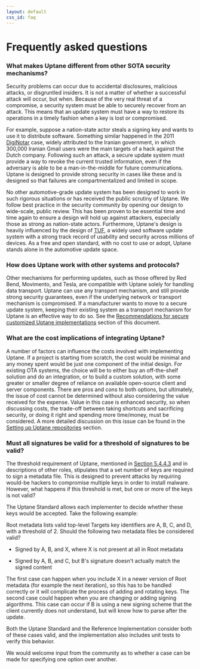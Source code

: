 ```yaml
---
layout: default
css_id: faq
---
```


# Frequently asked questions

### **What makes Uptane different from other SOTA security mechanisms?**

Security problems can occur due to accidental disclosures, malicious attacks, or disgruntled insiders.  It is not a matter of whether a successful attack will occur, but when.  Because of the very real threat of a compromise, a security system must be able to securely recover from an attack. This means that an update system must have a way to restore its operations in a timely fashion when a key is lost or compromised.

For example, suppose a nation-state actor steals a signing key and wants to use it to distribute software. Something similar happened in the 2011 [DigiNotar](https://en.wikipedia.org/wiki/DigiNotar) case, widely attributed to the Iranian government, in which 300,000 Iranian Gmail users were the main targets of a hack against the Dutch company. Following such an attack, a secure update system must provide a way to revoke the current trusted information, even if the adversary is able to be a man-in-the-middle for future communications.  Uptane is designed to provide strong security in cases like these and is designed so that failures are compartmentalized and limited in scope.

No other automotive-grade update system has been designed to work in such rigorous situations or has received the public scrutiny of Uptane.  We follow best practice in the security community by opening our design to wide-scale, public review.  This has been proven to be essential time and time again to ensure a design will hold up against attackers, especially those as strong as nation-state actors.  Furthermore, Uptane's design is heavily influenced by the design of [TUF](https://theupdateframework.io/), a widely used software update system with a strong track record of usability and security across millions of devices.  As a free and open standard, with no cost to use or adopt, Uptane stands alone in the automotive update space.


### **How does Uptane work with other systems and protocols?**

Other mechanisms for performing updates, such as those offered by Red Bend, Movimento, and Tesla, are compatible with Uptane solely for handling data transport. Uptane can use any transport mechanism, and still provide strong security guarantees, even if the underlying network or transport mechanism is compromised. If a manufacturer wants to move to a secure update system, keeping their existing system as a transport mechanism for Uptane is an effective way to do so. See the [Recommendations for secure customized Uptane implementations](https://uptane.github.io/deployment-considerations/customizations.html) section of this document.

### **What are the cost implications of integrating Uptane?**

A number of factors can influence the costs involved with implementing Uptane. If a project is starting from scratch, the cost would be minimal and any money spent would be just one component of the initial design. For existing OTA systems, the choice will be to either buy an off-the-shelf solution and do an integration, or to build a custom solution, with some greater or smaller degree of reliance on available open-source client and server components. There are pros and cons to both options, but ultimately, the issue of cost cannot be determined without also considering the value received for the expense. Value in this case is enhanced security, so when discussing costs, the trade-off between taking shortcuts and sacrificing security, or doing it right and spending more time/money, must be considered. A more detailed discussion on this issue can be found in the [Setting up Uptane repositories](http:/uptane.github.io/deployment-considerations/repositories.html) section.

### **Must all signatures be valid for a threshold of signatures to be valid?**

The threshold requirement of Uptane, mentioned in [Section 5.4.4.3](https://uptane.github.io/uptane-standard/uptane-standard.html#check_root) and in descriptions of other roles, stipulates that a set number of keys are required to sign a metadata file. This is designed to prevent attacks by requiring would-be hackers to compromise multiple keys in order to install malware. However, what happens if this threshold is met, but one or more of the keys is not valid?

The Uptane Standard allows each implementer to decide whether these keys would be accepted. Take the following example:

Root metadata lists valid top-level Targets key identifiers are A, B, C, and D, with a threshold of 2. Should the following two metadata files be considered valid?

* Signed by A, B, and X, where X is not present at all in Root metadata

* Signed by A, B, and C, but B's signature doesn't actually match the signed content

The first case can happen when you include X in a newer version of Root metadata (for example the next iteration), so this has to be handled correctly or it will complicate the process of adding and rotating keys. The second case could happen when you are changing or adding signing algorithms. This case can occur if B is using a new signing scheme that the client currently does not understand, but will know how to parse after the update.

Both the Uptane Standard and the Reference Implementation consider both of these cases valid, and the implementation also includes unit tests to verify this behavior.

We would welcome input from the community as to whether a case can be made for specifying one option over another.

